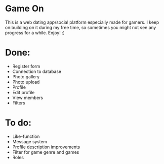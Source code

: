 # Game On
This is a web dating app/social platform especially made for gamers. I keep on building on it during my free time, so sometimes you might not see any progress for a while.
Enjoy! :)

# Done: 
* Register form
* Connection to database 
* Photo gallery
* Photo upload
* Profile
* Edit profile
* View members
* Filters

# To do:
* Like-function
* Message system
* Profile description improvements
* Filter for game genre and games
* Roles
